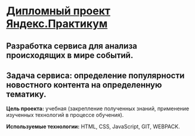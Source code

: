 # [Дипломный проект Яндекс.Практикум](https://github.com/mr-Zen/diplom_front)
## Разработка сервиса для анализа происходящих в мире событий.
## Задача сервиса: определение популярности новостного контента на определенную тематику.


**Цель проекта:** учебная (закрепление полученных знаний, применение изученных технологий в процессе обучения).

**Используемые технологии:** HTML, CSS, JavaScript, GIT, WEBPACK.


